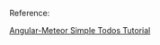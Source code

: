 Reference:

[Angular-Meteor Simple Todos Tutorial](https://www.meteor.com/tutorials/angular/creating-an-app)